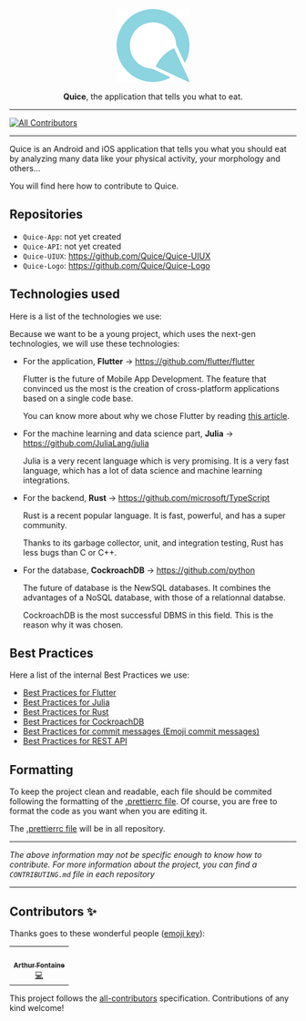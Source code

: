 <p align="center">
	<img alt="Quice" src="./quice.png" height="128">
</p>

<!-- <h1 align="center">
	Quice
</h1> -->

<p align="center">
	<b>Quice</b>, the application that tells you what to eat.
</p>

---

<!-- ALL-CONTRIBUTORS-BADGE:START - Do not remove or modify this section -->
[![All Contributors](https://img.shields.io/badge/all_contributors-1-orange.svg?style=flat-square)](#contributors-)
<!-- ALL-CONTRIBUTORS-BADGE:END -->

---

<p>
	Quice is an Android and iOS application that tells you what you should eat by analyzing many data like your physical activity, your morphology and others...
</p>

<p>
	You will find here how to contribute to Quice.
</p>

<h2>
	Repositories
</h2>

- `Quice-App`: not yet created
- `Quice-API`: not yet created
- `Quice-UIUX`: https://github.com/Quice/Quice-UIUX
- `Quice-Logo`: https://github.com/Quice/Quice-Logo

<h2>
	Technologies used
</h2>

<p>
	Here is a list of the technologies we use:
</p>

<!-- - **Vue.js**

	Vue.js was chosen for its great potential. Thanks to its modularity we are convinced that Vue.js is a technology that will dominate in the future. The arrival of its third version seems to confirm it.

	Moreover, despite its power, the framework is very simple to use and understand, which is very positive for collaboration. -->

Because we want to be a young project, which uses the next-gen technologies, we will use these technologies:

- For the application, **Flutter** → https://github.com/flutter/flutter

	Flutter is the future of Mobile App Development. The feature that convinced us the most is the creation of cross-platform applications based on a single code base.
	
	You can know more about why we chose Flutter by reading [this article](https://dev.to/joebrain032/13-reasons-why-flutter-is-the-future-of-mobile-app-development-240n).

- For the machine learning and data science part, **Julia** → https://github.com/JuliaLang/julia

	Julia is a very recent language which is very promising. It is a very fast language, which has a lot of data science and machine learning integrations.

- For the backend, **Rust** → https://github.com/microsoft/TypeScript

	Rust is a recent popular language. It is fast, powerful, and has a super community.

	Thanks to its garbage collector, unit, and integration testing, Rust has less bugs than C or C++.

- For the database, **CockroachDB** → https://github.com/python

	The future of database is the NewSQL databases. It combines the advantages of a NoSQL database, with those of a relationnal databse.

	CockroachDB is the most successful DBMS in this field. This is the reason why it was chosen.

<h2>
	Best Practices
</h2>

<p>
	Here a list of the internal Best Practices we use:
<p>

- [Best Practices for Flutter](https://medium.com/flutter-community/flutter-best-practices-and-tips-7c2782c9ebb5)
- [Best Practices for Julia](https://docs.julialang.org/en/v1/manual/style-guide/)
- [Best Practices for Rust](https://github.com/mre/idiomatic-rust)
- [Best Practices for CockroachDB](https://www.cockroachlabs.com/docs/stable/performance-best-practices-overview.html)
- [Best Practices for commit messages (Emoji commit messages)](https://gitmoji.dev/)
- [Best Practices for REST API](https://restfulapi.net/resource-naming/)

<h2>
	Formatting
</h2>

To keep the project clean and readable, each file should be commited following the formatting of the [.prettierrc file](./.prettierrc). Of course, you are free to format the code as you want when you are editing it.

The [.prettierrc file](./.prettierrc) will be in all repository.

---

*The above information may not be specific enough to know how to contribute. For more information about the project, you can find a `CONTRIBUTING.md` file in each repository*

---

## Contributors ✨

Thanks goes to these wonderful people ([emoji key](https://allcontributors.org/docs/en/emoji-key)):

<!-- ALL-CONTRIBUTORS-LIST:START - Do not remove or modify this section -->
<!-- prettier-ignore-start -->
<!-- markdownlint-disable -->
<table>
  <tr>
    <td align="center"><a href="http://arthurfontaine.fr"><img src="https://avatars2.githubusercontent.com/u/57626613?v=4" width="100px;" alt=""/><br /><sub><b>Arthur Fontaine</b></sub></a><br /><a href="https://github.com/Quice/Quice/commits?author=arthur-fontaine" title="Code">💻</a></td>
  </tr>
</table>

<!-- markdownlint-enable -->
<!-- prettier-ignore-end -->
<!-- ALL-CONTRIBUTORS-LIST:END -->

This project follows the [all-contributors](https://github.com/all-contributors/all-contributors) specification. Contributions of any kind welcome!
